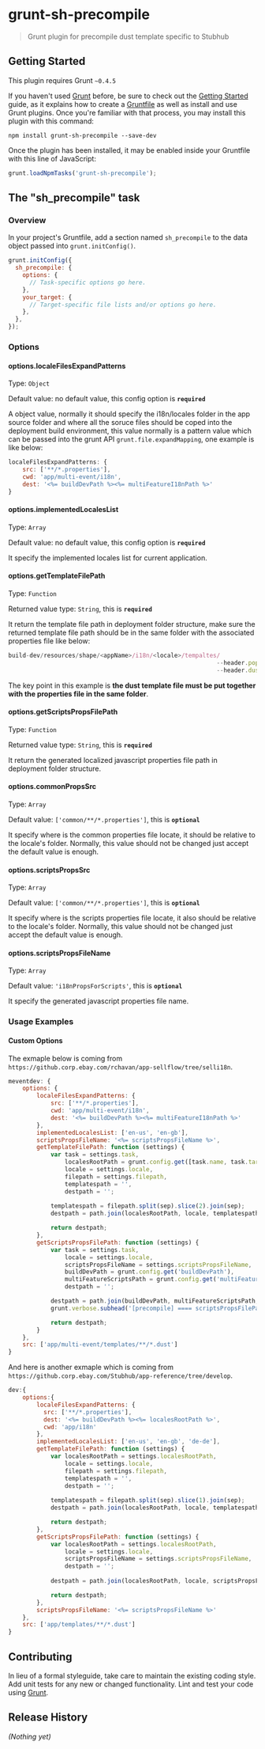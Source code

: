 # grunt-sh-precompile

> Grunt plugin for precompile dust template specific to Stubhub

## Getting Started
This plugin requires Grunt `~0.4.5`

If you haven't used [Grunt](http://gruntjs.com/) before, be sure to check out the [Getting Started](http://gruntjs.com/getting-started) guide, as it explains how to create a [Gruntfile](http://gruntjs.com/sample-gruntfile) as well as install and use Grunt plugins. Once you're familiar with that process, you may install this plugin with this command:

```shell
npm install grunt-sh-precompile --save-dev
```

Once the plugin has been installed, it may be enabled inside your Gruntfile with this line of JavaScript:

```js
grunt.loadNpmTasks('grunt-sh-precompile');
```

## The "sh_precompile" task

### Overview
In your project's Gruntfile, add a section named `sh_precompile` to the data object passed into `grunt.initConfig()`.

```js
grunt.initConfig({
  sh_precompile: {
    options: {
      // Task-specific options go here.
    },
    your_target: {
      // Target-specific file lists and/or options go here.
    },
  },
});
```

### Options

#### options.localeFilesExpandPatterns
Type: `Object`

Default value: no default value, this config option is **`required`**

A object value, normally it should specify the i18n/locales folder in the app source folder and where all the soruce files should be coped into the deployment build environment, this value normally is a pattern value which can be passed into the grunt API `grunt.file.expandMapping`, one example is like below:

```javascript
localeFilesExpandPatterns: {
    src: ['**/*.properties'],
    cwd: 'app/multi-event/i18n',
    dest: '<%= buildDevPath %><%= multiFeatureI18nPath %>'
}
```

#### options.implementedLocalesList
Type: `Array`

Default value: no default value, this config option is **`required`**

It specify the implemented locales list for current application.

#### options.getTemplateFilePath
Type: `Function`

Returned value type: `String`, this is **`required`**

It return the template file path in deployment folder structure, make sure the returned template file path should be in the same folder with the associated properties file like below:

```javascript
build-dev/resources/shape/<appName>/i18n/<locale>/tempaltes/
                                                           --header.poperties
                                                           --header.dust
 ```

The key point in this example is **the dust template file must be put together with the properties file in the same folder**.

#### options.getScriptsPropsFilePath
Type: `Function`

Returned value type: `String`, this is **`required`**

It return the generated localized javascript properties file path in deployment folder structure. 

#### options.commonPropsSrc
Type: `Array`

Default value: `['common/**/*.properties']`, this is **`optional`**

It specify where is the common properties file locate, it should be relative to the locale's folder. Normally, this value should not be changed just accept the default value is enough.

#### options.scriptsPropsSrc
Type: `Array`

Default value: `['common/**/*.properties']`, this is **`optional`**

It specify where is the scripts properties file locate, it also should be relative to the locale's folder. Normally, this value should not be changed just accept the default value is enough.

#### options.scriptsPropsFileName
Type: `Array`

Default value: `'i18nPropsForScripts'`, this is **`optional`**

It specify the generated javascript properties file name.

### Usage Examples

#### Custom Options
The exmaple below is coming from `https://github.corp.ebay.com/rchavan/app-sellflow/tree/selli18n`.

```js
meventdev: {
    options: {
        localeFilesExpandPatterns: {
            src: ['**/*.properties'],
            cwd: 'app/multi-event/i18n',
            dest: '<%= buildDevPath %><%= multiFeatureI18nPath %>'
        },
        implementedLocalesList: ['en-us', 'en-gb'],
        scriptsPropsFileName: '<%= scriptsPropsFileName %>',
        getTemplateFilePath: function (settings) {
            var task = settings.task,
                localesRootPath = grunt.config.get([task.name, task.target, 'options', 'localeFilesExpandPatterns', 'dest']),
                locale = settings.locale,
                filepath = settings.filepath,
                templatespath = '',
                destpath = '';
            
            templatespath = filepath.split(sep).slice(2).join(sep);
            destpath = path.join(localesRootPath, locale, templatespath);

            return destpath;
        },
        getScriptsPropsFilePath: function (settings) {
            var task = settings.task,
                locale = settings.locale,
                scriptsPropsFileName = settings.scriptsPropsFileName,
                buildDevPath = grunt.config.get('buildDevPath'),
                multiFeatureScriptsPath = grunt.config.get('multiFeatureScriptsPath'),
                destpath = '';

            destpath = path.join(buildDevPath, multiFeatureScriptsPath, locale, scriptsPropsFileName + '.js');
            grunt.verbose.subhead('[precompile] ==== scriptsPropsFilePath-----', destpath);                        

            return destpath;
        }
    },
    src: ['app/multi-event/templates/**/*.dust']
}
```

And here is another exmaple which is coming from `https://github.corp.ebay.com/Stubhub/app-reference/tree/develop`.

```js
dev:{
    options:{
        localeFilesExpandPatterns: {
          src: ['**/*.properties'],
          dest: '<%= buildDevPath %><%= localesRootPath %>',
          cwd: 'app/i18n'
        },
        implementedLocalesList: ['en-us', 'en-gb', 'de-de'],
        getTemplateFilePath: function (settings) {
            var localesRootPath = settings.localesRootPath,
                locale = settings.locale,
                filepath = settings.filepath,
                templatespath = '',
                destpath = '';
            
            templatespath = filepath.split(sep).slice(1).join(sep);
            destpath = path.join(localesRootPath, locale, templatespath);

            return destpath;
        },
        getScriptsPropsFilePath: function (settings) {
            var localesRootPath = settings.localesRootPath,
                locale = settings.locale,
                scriptsPropsFileName = settings.scriptsPropsFileName,
                destpath = '';
            
            destpath = path.join(localesRootPath, locale, scriptsPropsFileName + '.js');

            return destpath;
        },
        scriptsPropsFileName: '<%= scriptsPropsFileName %>'
    },
    src: ['app/templates/**/*.dust']
} 
```

## Contributing
In lieu of a formal styleguide, take care to maintain the existing coding style. Add unit tests for any new or changed functionality. Lint and test your code using [Grunt](http://gruntjs.com/).

## Release History
_(Nothing yet)_
